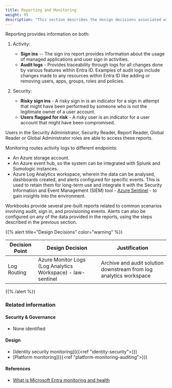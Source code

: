 ```yaml
---
title: Reporting and Monitoring
weight: 95
description: "This section describes the design decisions associated with reporting and monitoring of identities, sign ins and provisioning for system(s) built using ASD's Blueprint for Secure Cloud."
---
```


Reporting provides information on both:

1.  Activity:
    * **Sign ins** -- The sign ins report provides information about the usage of managed applications and user sign in activities.
    * **Audit logs** - Provides traceability through logs for all changes done by various features within Entra ID. Examples of audit logs include changes made to any resources within Entra ID like adding or removing users, apps, groups, roles and policies.

2.  Security:

    * **Risky sign ins** - A risky sign in is an indicator for a sign in attempt that might have been performed by someone who is not the legitimate owner of a user account.
    * **Users flagged for risk** - A risky user is an indicator for a user account that might have been compromised.

Users in the Security Administrator, Security Reader, Report Reader, Global Reader or Global Administrator roles are able to access these reports.

Monitoring routes activity logs to different endpoints:

* An Azure storage account.
* An Azure event hub, so the system can be integrated with Splunk and Sumologic instances.
* Azure Log Analytics workspace, wherein the data can be analysed, dashboards created, and alerts configured for specific events.
    This is used to retain them for long-term use and integrate it with the Security Information and Event Management (SIEM) tool - [Azure Sentinel](https://learn.microsoft.com/azure/sentinel/overview) - to gain insights into the environment.

Workbooks provide several pre-built reports related to common scenarios involving audit, sign in, and provisioning events. Alerts can also be configured on any of the data provided in the reports, using the steps described in the previous section.

{{% alert title="Design Decisions" color="warning" %}}

| Decision Point | Design Decision                                             | Justification                                                      |
| -------------- | ----------------------------------------------------------- | ------------------------------------------------------------------ |
| Log Routing    | Azure Monitor Logs (Log Analytics Workspace) - law-sentinel | Archive and audit solution downstream from log analytics workspace |

{{% /alert %}}

### Related information

#### Security & Governance

* None identified

#### Design

* [Identity security monitoring]({{<ref "identity-security">}})
* [Platform monitoring]({{<ref "platform-monitoring-auditing">}})

#### References

* [What is Microsoft Entra monitoring and health](https://learn.microsoft.com/entra/identity/monitoring-health/overview-monitoring-health)


